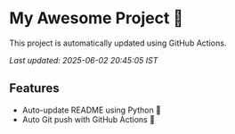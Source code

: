 # My Awesome Project 🚀

This project is automatically updated using GitHub Actions.

_Last updated: 2025-06-02 20:45:05 IST_

## Features
- Auto-update README using Python 🐍
- Auto Git push with GitHub Actions 🤖
